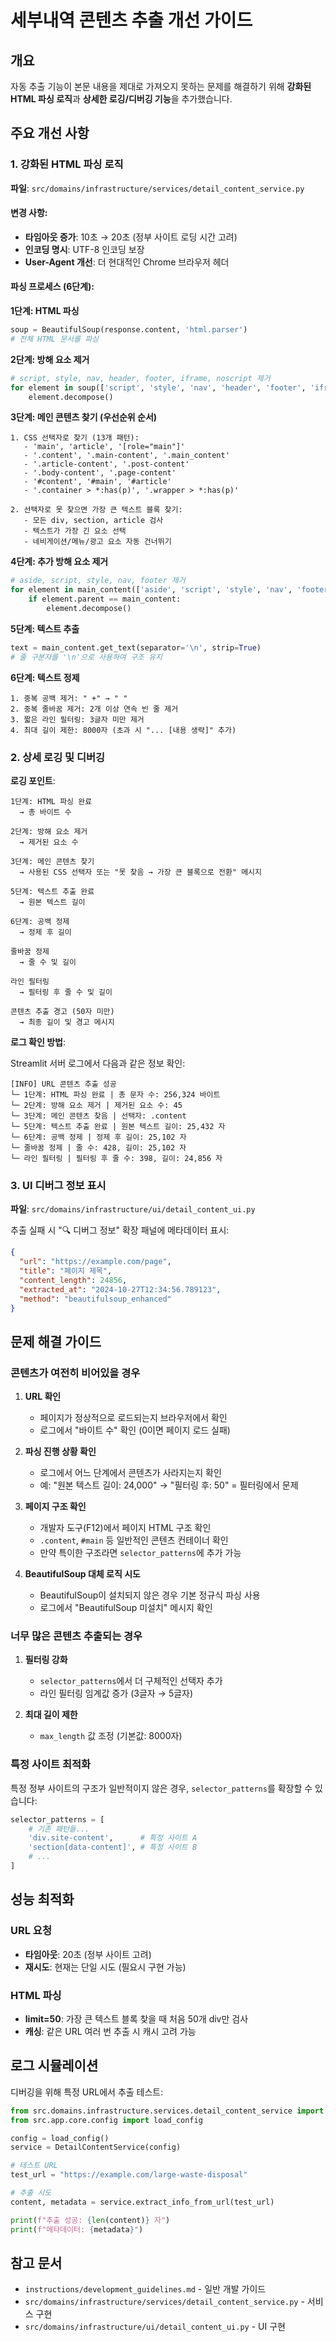 # 세부내역 콘텐츠 추출 개선 가이드

## 개요

자동 추출 기능이 본문 내용을 제대로 가져오지 못하는 문제를 해결하기 위해 **강화된 HTML 파싱 로직**과 **상세한 로깅/디버깅 기능**을 추가했습니다.

## 주요 개선 사항

### 1. 강화된 HTML 파싱 로직

**파일**: `src/domains/infrastructure/services/detail_content_service.py`

#### 변경 사항:
- **타임아웃 증가**: 10초 → 20초 (정부 사이트 로딩 시간 고려)
- **인코딩 명시**: UTF-8 인코딩 보장
- **User-Agent 개선**: 더 현대적인 Chrome 브라우저 헤더

#### 파싱 프로세스 (6단계):

**1단계: HTML 파싱**
```python
soup = BeautifulSoup(response.content, 'html.parser')
# 전체 HTML 문서를 파싱
```

**2단계: 방해 요소 제거**
```python
# script, style, nav, header, footer, iframe, noscript 제거
for element in soup(['script', 'style', 'nav', 'header', 'footer', 'iframe', 'noscript']):
    element.decompose()
```

**3단계: 메인 콘텐츠 찾기 (우선순위 순서)**
```
1. CSS 선택자로 찾기 (13개 패턴):
   - 'main', 'article', '[role="main"]'
   - '.content', '.main-content', '.main_content'
   - '.article-content', '.post-content'
   - '.body-content', '.page-content'
   - '#content', '#main', '#article'
   - '.container > *:has(p)', '.wrapper > *:has(p)'

2. 선택자로 못 찾으면 가장 큰 텍스트 블록 찾기:
   - 모든 div, section, article 검사
   - 텍스트가 가장 긴 요소 선택
   - 네비게이션/메뉴/광고 요소 자동 건너뛰기
```

**4단계: 추가 방해 요소 제거**
```python
# aside, script, style, nav, footer 제거
for element in main_content(['aside', 'script', 'style', 'nav', 'footer']):
    if element.parent == main_content:
        element.decompose()
```

**5단계: 텍스트 추출**
```python
text = main_content.get_text(separator='\n', strip=True)
# 줄 구분자를 '\n'으로 사용하여 구조 유지
```

**6단계: 텍스트 정제**
```
1. 중복 공백 제거: " +" → " "
2. 중복 줄바꿈 제거: 2개 이상 연속 빈 줄 제거
3. 짧은 라인 필터링: 3글자 미만 제거
4. 최대 길이 제한: 8000자 (초과 시 "... [내용 생략]" 추가)
```

### 2. 상세 로깅 및 디버깅

**로깅 포인트**:

```
1단계: HTML 파싱 완료
  → 총 바이트 수

2단계: 방해 요소 제거
  → 제거된 요소 수

3단계: 메인 콘텐츠 찾기
  → 사용된 CSS 선택자 또는 "못 찾음 → 가장 큰 블록으로 전환" 메시지

5단계: 텍스트 추출 완료
  → 원본 텍스트 길이

6단계: 공백 정제
  → 정제 후 길이

줄바꿈 정제
  → 줄 수 및 길이

라인 필터링
  → 필터링 후 줄 수 및 길이

콘텐츠 추출 경고 (50자 미만)
  → 최종 길이 및 경고 메시지
```

**로그 확인 방법**:

Streamlit 서버 로그에서 다음과 같은 정보 확인:
```
[INFO] URL 콘텐츠 추출 성공
└─ 1단계: HTML 파싱 완료 | 총 문자 수: 256,324 바이트
└─ 2단계: 방해 요소 제거 | 제거된 요소 수: 45
└─ 3단계: 메인 콘텐츠 찾음 | 선택자: .content
└─ 5단계: 텍스트 추출 완료 | 원본 텍스트 길이: 25,432 자
└─ 6단계: 공백 정제 | 정제 후 길이: 25,102 자
└─ 줄바꿈 정제 | 줄 수: 428, 길이: 25,102 자
└─ 라인 필터링 | 필터링 후 줄 수: 398, 길이: 24,856 자
```

### 3. UI 디버그 정보 표시

**파일**: `src/domains/infrastructure/ui/detail_content_ui.py`

추출 실패 시 "🔍 디버그 정보" 확장 패널에 메타데이터 표시:

```json
{
  "url": "https://example.com/page",
  "title": "페이지 제목",
  "content_length": 24856,
  "extracted_at": "2024-10-27T12:34:56.789123",
  "method": "beautifulsoup_enhanced"
}
```

## 문제 해결 가이드

### 콘텐츠가 여전히 비어있을 경우

1. **URL 확인**
   - 페이지가 정상적으로 로드되는지 브라우저에서 확인
   - 로그에서 "바이트 수" 확인 (0이면 페이지 로드 실패)

2. **파싱 진행 상황 확인**
   - 로그에서 어느 단계에서 콘텐츠가 사라지는지 확인
   - 예: "원본 텍스트 길이: 24,000" → "필터링 후: 50" = 필터링에서 문제

3. **페이지 구조 확인**
   - 개발자 도구(F12)에서 페이지 HTML 구조 확인
   - `.content`, `#main` 등 일반적인 콘텐츠 컨테이너 확인
   - 만약 특이한 구조라면 `selector_patterns`에 추가 가능

4. **BeautifulSoup 대체 로직 시도**
   - BeautifulSoup이 설치되지 않은 경우 기본 정규식 파싱 사용
   - 로그에서 "BeautifulSoup 미설치" 메시지 확인

### 너무 많은 콘텐츠 추출되는 경우

1. **필터링 강화**
   - `selector_patterns`에서 더 구체적인 선택자 추가
   - 라인 필터링 임계값 증가 (3글자 → 5글자)

2. **최대 길이 제한**
   - `max_length` 값 조정 (기본값: 8000자)

### 특정 사이트 최적화

특정 정부 사이트의 구조가 일반적이지 않은 경우, `selector_patterns`를 확장할 수 있습니다:

```python
selector_patterns = [
    # 기존 패턴들...
    'div.site-content',      # 특정 사이트 A
    'section[data-content]', # 특정 사이트 B
    # ...
]
```

## 성능 최적화

### URL 요청
- **타임아웃**: 20초 (정부 사이트 고려)
- **재시도**: 현재는 단일 시도 (필요시 구현 가능)

### HTML 파싱
- **limit=50**: 가장 큰 텍스트 블록 찾을 때 처음 50개 div만 검사
- **캐싱**: 같은 URL 여러 번 추출 시 캐시 고려 가능

## 로그 시뮬레이션

디버깅을 위해 특정 URL에서 추출 테스트:

```python
from src.domains.infrastructure.services.detail_content_service import DetailContentService
from src.app.core.config import load_config

config = load_config()
service = DetailContentService(config)

# 테스트 URL
test_url = "https://example.com/large-waste-disposal"

# 추출 시도
content, metadata = service.extract_info_from_url(test_url)

print(f"추출 성공: {len(content)} 자")
print(f"메타데이터: {metadata}")
```

## 참고 문서

- `instructions/development_guidelines.md` - 일반 개발 가이드
- `src/domains/infrastructure/services/detail_content_service.py` - 서비스 구현
- `src/domains/infrastructure/ui/detail_content_ui.py` - UI 구현
